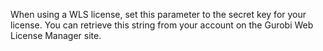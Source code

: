 When using a WLS license, set this parameter to the secret key for your license. You can retrieve this string from your
account on the Gurobi Web License Manager site.